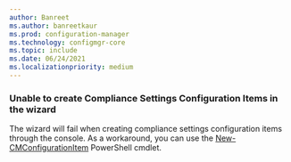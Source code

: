 ```yaml
---
author: Banreet
ms.author: banreetkaur
ms.prod: configuration-manager
ms.technology: configmgr-core
ms.topic: include
ms.date: 06/24/2021
ms.localizationpriority: medium
---
```


### Unable to create Compliance Settings Configuration Items in the wizard
<!--10210000-->

The wizard will fail when creating compliance settings configuration items through the console. As a workaround, you can use the [New-CMConfigurationItem](/powershell/module/configurationmanager/new-cmconfigurationitem) PowerShell cmdlet.

